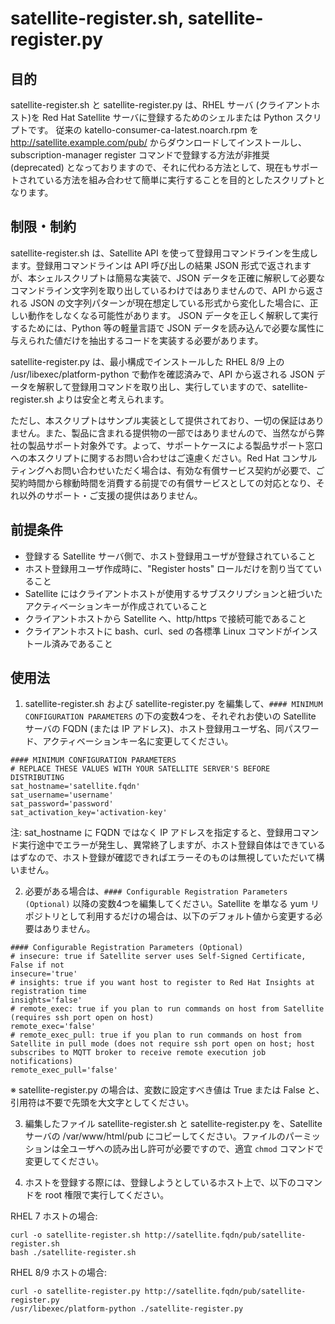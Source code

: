 # satellite-register.sh, satellite-register.py

## 目的

satellite-register.sh と satellite-register.py は、RHEL サーバ (クライアントホスト)を Red Hat Satellite サーバに登録するためのシェルまたは Python スクリプトです。
従来の katello-consumer-ca-latest.noarch.rpm を http://satellite.example.com/pub/ からダウンロードしてインストールし、subscription-manager register コマンドで登録する方法が非推奨 (deprecated) となっておりますので、それに代わる方法として、現在もサポートされている方法を組み合わせて簡単に実行することを目的としたスクリプトとなります。

## 制限・制約

satellite-register.sh は、Satellite API を使って登録用コマンドラインを生成します。登録用コマンドラインは API 呼び出しの結果 JSON 形式で返されますが、本シェルスクリプトは簡易な実装で、JSON データを正確に解釈して必要なコマンドライン文字列を取り出しているわけではありませんので、API から返される JSON の文字列パターンが現在想定している形式から変化した場合に、正しい動作をしなくなる可能性があります。
JSON データを正しく解釈して実行するためには、Python 等の軽量言語で JSON データを読み込んで必要な属性に与えられた値だけを抽出するコードを実装する必要があります。

satellite-register.py は、最小構成でインストールした RHEL 8/9 上の /usr/libexec/platform-python で動作を確認済みで、API から返される JSON データを解釈して登録用コマンドを取り出し、実行していますので、satellite-register.sh よりは安全と考えられます。

ただし、本スクリプトはサンプル実装として提供されており、一切の保証はありません。また、製品に含まれる提供物の一部ではありませんので、当然ながら弊社の製品サポート対象外です。よって、サポートケースによる製品サポート窓口への本スクリプトに関するお問い合わせはご遠慮ください。Red Hat コンサルティングへお問い合わせいただく場合は、有効な有償サービス契約が必要で、ご契約時間から稼動時間を消費する前提での有償サービスとしての対応となり、それ以外のサポート・ご支援の提供はありません。

## 前提条件

* 登録する Satellite サーバ側で、ホスト登録用ユーザが登録されていること
* ホスト登録用ユーザ作成時に、"Register hosts" ロールだけを割り当てていること
* Satellite にはクライアントホストが使用するサブスクリプションと紐づいたアクティベーションキーが作成されていること
* クライアントホストから Satellite へ、http/https で接続可能であること
* クライアントホストに bash、curl、sed の各標準 Linux コマンドがインストール済みであること

## 使用法

1. satellite-register.sh および satellite-register.py を編集して、`#### MINIMUM CONFIGURATION PARAMETERS` の下の変数4つを、それぞれお使いの Satellite サーバの FQDN (または IP アドレス)、ホスト登録用ユーザ名、同パスワード、アクティベーションキー名に変更してください。

```
#### MINIMUM CONFIGURATION PARAMETERS
# REPLACE THESE VALUES WITH YOUR SATELLITE SERVER'S BEFORE DISTRIBUTING
sat_hostname='satellite.fqdn'
sat_username='username'
sat_password='password'
sat_activation_key='activation-key'
```

注: sat_hostname に FQDN ではなく IP アドレスを指定すると、登録用コマンド実行途中でエラーが発生し、異常終了しますが、ホスト登録自体はできているはずなので、ホスト登録が確認できればエラーそのものは無視していただいて構いません。

2. 必要がある場合は、`#### Configurable Registration Parameters (Optional)` 以降の変数4つを編集してください。Satellite を単なる yum リポジトリとして利用するだけの場合は、以下のデフォルト値から変更する必要はありません。

```
#### Configurable Registration Parameters (Optional)
# insecure: true if Satellite server uses Self-Signed Certificate, False if not
insecure='true'
# insights: true if you want host to register to Red Hat Insights at registration time
insights='false'
# remote_exec: true if you plan to run commands on host from Satellite (requires ssh port open on host)
remote_exec='false'
# remote_exec_pull: true if you plan to run commands on host from Satellite in pull mode (does not require ssh port open on host; host subscribes to MQTT broker to receive remote execution job notifications)
remote_exec_pull='false'
```

※ satellite-register.py の場合は、変数に設定すべき値は True または False と、引用符は不要で先頭を大文字としてください。

3. 編集したファイル satellite-register.sh と satellite-register.py を、Satellite サーバの /var/www/html/pub にコピーしてください。ファイルのパーミッションは全ユーザへの読み出し許可が必要ですので、適宜 `chmod` コマンドで変更してください。

4. ホストを登録する際には、登録しようとしているホスト上で、以下のコマンドを root 権限で実行してください。

RHEL 7 ホストの場合:
```
curl -o satellite-register.sh http://satellite.fqdn/pub/satellite-register.sh
bash ./satellite-register.sh
```

RHEL 8/9 ホストの場合:
```
curl -o satellite-register.py http://satellite.fqdn/pub/satellite-register.py
/usr/libexec/platform-python ./satellite-register.py
```

